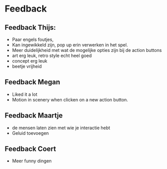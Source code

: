 # Feedback

## Feedback Thijs:

-   Paar engels foutjes,
-   Kan ingewikkeld zijn, pop up erin verwerken in het spel.
-   Meer duidelijkheid met wat de mogelijke opties zijn bij de action buttons
-   art erg leuk, retro style echt heel goed
-   concept erg leuk
-   beetje vrijheid

## Feedback Megan

-   Liked it a lot
-   Motion in scenery when clicken on a new action button.

## Feedback Maartje

-   de mensen laten zien met wie je interactie hebt
-   Geluid toevoegen

## Feedback Coert

- Meer funny dingen